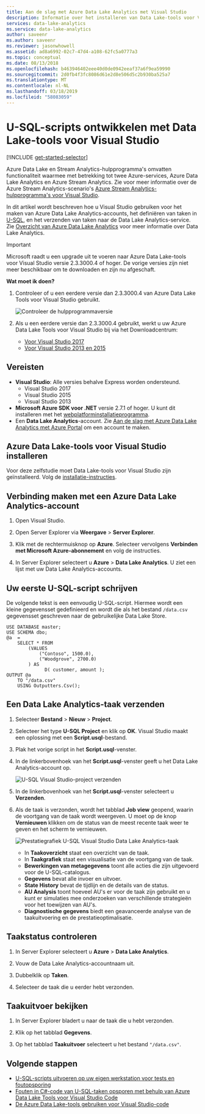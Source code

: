 ```yaml
---
title: Aan de slag met Azure Data Lake Analytics met Visual Studio
description: Informatie over het installeren van Data Lake-tools voor Visual Studio en het ontwikkelen en testen van U-SQL-scripts.
services: data-lake-analytics
ms.service: data-lake-analytics
author: saveenr
ms.author: saveenr
ms.reviewer: jasonwhowell
ms.assetid: ad8a6992-02c7-47d4-a108-62fc5a0777a3
ms.topic: conceptual
ms.date: 08/13/2018
ms.openlocfilehash: b463946402eee40d0de0942eeaf37a6f9ea59990
ms.sourcegitcommit: 2d0fb4f3fc8086d61e2d8e506d5c2b930ba525a7
ms.translationtype: MT
ms.contentlocale: nl-NL
ms.lasthandoff: 03/18/2019
ms.locfileid: "58083059"
---
```

# <a name="develop-u-sql-scripts-by-using-data-lake-tools-for-visual-studio"></a>U-SQL-scripts ontwikkelen met Data Lake-tools voor Visual Studio
[!INCLUDE [get-started-selector](../../includes/data-lake-analytics-selector-get-started.md)]

Azure Data Lake en Stream Analytics-hulpprogramma's omvatten functionaliteit waarmee met betrekking tot twee Azure-services, Azure Data Lake Analytics en Azure Stream Analytics. Zie voor meer informatie over de Azure Stream Analytics-scenario's [Azure Stream Analytics-hulpprogramma's voor Visual Studio](../stream-analytics/stream-analytics-tools-for-visual-studio-install.md).

In dit artikel wordt beschreven hoe u Visual Studio gebruiken voor het maken van Azure Data Lake Analytics-accounts, het definiëren van taken in [U-SQL](data-lake-analytics-u-sql-get-started.md), en het verzenden van taken naar de Data Lake Analytics-service. Zie [Overzicht van Azure Data Lake Analytics](data-lake-analytics-overview.md) voor meer informatie over Data Lake Analytics.

> [!IMPORTANT]
> Microsoft raadt u een upgrade uit te voeren naar Azure Data Lake-tools voor Visual Studio versie 2.3.3000.4 of hoger. De vorige versies zijn niet meer beschikbaar om te downloaden en zijn nu afgeschaft. 
> 
> **Wat moet ik doen?**
> 
> 1. Controleer of u een eerdere versie dan 2.3.3000.4 van Azure Data Lake Tools voor Visual Studio gebruikt. 
> 
>    ![Controleer de hulpprogrammaversie](./media/data-lake-analytics-data-lake-tools-get-started/data-lake-analytics-data-lake-tools-about-data-lake.png)
> 
> 2. Als u een eerdere versie dan 2.3.3000.4 gebruikt, werkt u uw Azure Data Lake Tools voor Visual Studio bij via het Downloadcentrum: 
>    - [Voor Visual Studio 2017](https://marketplace.visualstudio.com/items?itemName=ADLTools.AzureDataLakeandStreamAnalyticsTools)
>    - [Voor Visual Studio 2013 en 2015](https://www.microsoft.com/en-us/download/details.aspx?id=49504)


## <a name="prerequisites"></a>Vereisten

* **Visual Studio**: Alle versies behalve Express worden ondersteund.
    * Visual Studio 2017
    * Visual Studio 2015
    * Visual Studio 2013
* **Microsoft Azure SDK voor .NET** versie 2.7.1 of hoger.  U kunt dit installeren met het [webplatforminstallatieprogramma](https://www.microsoft.com/web/downloads/platform.aspx).
* Een **Data Lake Analytics**-account. Zie [Aan de slag met Azure Data Lake Analytics met Azure Portal](data-lake-analytics-get-started-portal.md) om een account te maken.

## <a name="install-azure-data-lake-tools-for-visual-studio"></a>Azure Data Lake-tools voor Visual Studio installeren

Voor deze zelfstudie moet Data Lake-tools voor Visual Studio zijn geïnstalleerd. Volg de [installatie-instructies](data-lake-analytics-data-lake-tools-install.md).

## <a name="connect-to-an-azure-data-lake-analytics-account"></a>Verbinding maken met een Azure Data Lake Analytics-account

1. Open Visual Studio.

2. Open Server Explorer via **Weergave** > **Server Explorer**.

3. Klik met de rechtermuisknop op **Azure**. Selecteer vervolgens **Verbinden met Microsoft Azure-abonnement** en volg de instructies.

4. In Server Explorer selecteert u **Azure** > **Data Lake Analytics**. U ziet een lijst met uw Data Lake Analytics-accounts.

## <a name="write-your-first-u-sql-script"></a>Uw eerste U-SQL-script schrijven

De volgende tekst is een eenvoudig U-SQL-script. Hiermee wordt een kleine gegevensset gedefinieerd en wordt die als het bestand `/data.csv` gegevensset geschreven naar de gebruikelijke Data Lake Store.

```
USE DATABASE master;
USE SCHEMA dbo;
@a  = 
    SELECT * FROM 
        (VALUES
            ("Contoso", 1500.0),
            ("Woodgrove", 2700.0)
        ) AS 
              D( customer, amount );
OUTPUT @a
    TO "/data.csv"
    USING Outputters.Csv();
```

## <a name="submit-a-data-lake-analytics-job"></a>Een Data Lake Analytics-taak verzenden

1. Selecteer **Bestand** > **Nieuw** > **Project**.

2. Selecteer het type **U-SQL Project** en klik op **OK**. Visual Studio maakt een oplossing met een **Script.usql**-bestand.

3. Plak het vorige script in het **Script.usql**-venster.

4. In de linkerbovenhoek van het **Script.usql**-venster geeft u het Data Lake Analytics-account op.

    ![U-SQL Visual Studio-project verzenden](./media/data-lake-analytics-data-lake-tools-get-started/data-lake-analytics-data-lake-tools-submit-job.png)

5. In de linkerbovenhoek van het **Script.usql**-venster selecteert u **Verzenden**.

6. Als de taak is verzonden, wordt het tabblad **Job view** geopend, waarin de voortgang van de taak wordt weergeven. U moet op de knop **Vernieuwen** klikken om de status van de meest recente taak weer te geven en het scherm te vernieuwen.

    ![Prestatiegrafiek U-SQL Visual Studio Data Lake Analytics-taak](./media/data-lake-analytics-data-lake-tools-get-started/data-lake-analytics-data-lake-tools-performance-graph.png)

   * In **Taakoverzicht** staat een overzicht van de taak.   
   * In **Taakgrafiek** staat een visualisatie van de voortgang van de taak.
   * **Bewerkingen van metagegevens** toont alle acties die zijn uitgevoerd voor de U-SQL-catalogus.
   * **Gegevens** bevat alle invoer en uitvoer.
   * **State History** bevat de tijdlijn en de details van de status.
   * **AU Analysis** toont hoeveel AU's er voor de taak zijn gebruikt en u kunt er simulaties mee onderzoeken van verschillende strategieën voor het toewijzen van AU's.
   * **Diagnostische gegevens** biedt een geavanceerde analyse van de taakuitvoering en de prestatieoptimalisatie.

## <a name="check-job-status"></a>Taakstatus controleren

1. In Server Explorer selecteert u **Azure** > **Data Lake Analytics**.

2. Vouw de Data Lake Analytics-accountnaam uit.

3. Dubbelklik op **Taken**.

4. Selecteer de taak die u eerder hebt verzonden.

## <a name="see-the-job-output"></a>Taakuitvoer bekijken

1. In Server Explorer bladert u naar de taak die u hebt verzonden.

2. Klik op het tabblad **Gegevens**.

3. Op het tabblad **Taakuitvoer** selecteert u het bestand `"/data.csv"`.

## <a name="next-steps"></a>Volgende stappen

* [U-SQL-scripts uitvoeren op uw eigen werkstation voor tests en foutopsporing](data-lake-analytics-data-lake-tools-local-run.md)
* [Fouten in C#-code van U-SQL-taken opsporen met behulp van Azure Data Lake Tools voor Visual Studio Code](data-lake-tools-for-vscode-local-run-and-debug.md)
* [De Azure Data Lake-tools gebruiken voor Visual Studio-code](data-lake-analytics-data-lake-tools-for-vscode.md)

